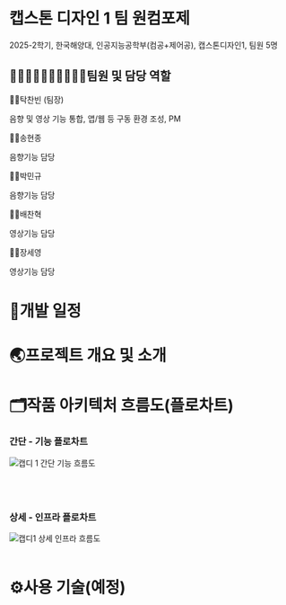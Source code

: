 # 캡스톤 디자인 1 팀 원컴포제  
2025-2학기, 한국해양대, 인공지능공학부(컴공+제어공), 캡스톤디자인1, 팀원 5명



## 🚶‍♂️🚶‍♂️🚶‍♂️🚶‍♂️🚶‍♂️팀원 및 담당 역할

🚶‍♂️탁찬빈 (팀장)  

음향 및 영상 기능 통합, 앱/웹 등 구동 환경 조성, PM

🚶‍♂️송현종  

음향기능 담당 

🚶‍♂️박민규  

음향기능 담당 

🚶‍♂️배찬혁  

영상기능 담당 

🚶‍♂️장세영  

영상기능 담당

# 📆개발 일정

# 🌏프로젝트 개요 및 소개

# 🗂️작품 아키텍처 흐름도(플로차트)
### 간단 - 기능 플로차트  
![캡디 1 간단 기능 흐름도](https://github.com/user-attachments/assets/b273f263-a846-4097-b44b-1bc7813d85a4)    
<br/><br/><br/>
### 상세 - 인프라 플로차트  

![캡디1 상세 인프라 흐름도](https://github.com/user-attachments/assets/9d09183b-48ae-4847-9582-7eaf44d4710a)
<br/><br/>

# ⚙️사용 기술(예정)
